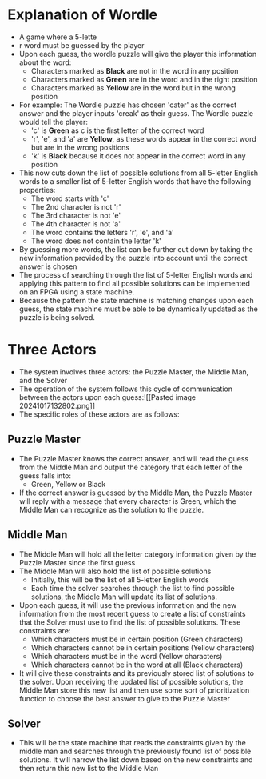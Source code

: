 # Explanation of Wordle
- A game where a 5-lette
- r word must be guessed by the player
- Upon each guess, the wordle puzzle will give the player this information about the word:
	- Characters marked as **Black** are not in the word in any position
	- Characters marked as **Green** are in the word and in the right position
	- Characters marked as **Yellow** are in the word but in the wrong position
- For example: The Wordle puzzle has chosen 'cater' as the correct answer and the player inputs 'creak' as their guess. The Wordle puzzle would tell the player:
	- 'c' is **Green** as c is the first letter of the correct word
	- 'r', 'e', and 'a' are **Yellow**, as these words appear in the correct word but are in the wrong positions
	- 'k' is **Black** because it does not appear in the correct word in any position
- This now cuts down the list of possible solutions from all 5-letter English words to a smaller list of 5-letter English words that have the following properties:
	- The word starts with 'c'
	- The 2nd character is not 'r'
	- The 3rd character is not 'e'
	- The 4th character is not 'a'
	- The word contains the letters 'r', 'e', and 'a'
	- The word does not contain the letter 'k'
- By guessing more words, the list can be further cut down by taking the new information provided by the puzzle into account until the correct answer is chosen
- The process of searching through the list of 5-letter English words and applying this pattern to find all possible solutions can be implemented on an FPGA using a state machine. 
- Because the pattern the state machine is matching changes upon each guess, the state machine must be able to be dynamically updated as the puzzle is being solved.
# Three Actors
- The system involves three actors: the Puzzle Master, the Middle Man, and the Solver
- The operation of the system follows this cycle of communication between the actors upon each guess:![[Pasted image 20241017132802.png]]
- The specific roles of these actors are as follows:
## Puzzle Master
- The Puzzle Master knows the correct answer, and will read the guess from the Middle Man and output the category that each letter of the guess falls into:
	- Green, Yellow or Black
- If the correct answer is guessed by the Middle Man, the Puzzle Master will reply with a message that every character is Green, which the Middle Man can recognize as the solution to the puzzle.
## Middle Man
- The Middle Man will hold all the letter category information given by the Puzzle Master since the first guess
- The Middle Man will also hold the list of possible solutions
	- Initially, this will be the list of all 5-letter English words
	- Each time the solver searches through the list to find possible solutions, the Middle Man will update its list of solutions.
- Upon each guess, it will use the previous information and the new information from the most recent guess to create a list of constraints that the Solver must use to find the list of possible solutions. These constraints are:
	- Which characters must be in certain position (Green characters)
	- Which characters cannot be in certain positions (Yellow characters)
	- Which characters must be in the word (Yellow characters)
	- Which characters cannot be in the word at all (Black characters)
- It will give these constraints and its previously stored list of solutions to the solver. Upon receiving the updated list of possible solutions, the Middle Man store this new list and then use some sort of prioritization function to choose the best answer to give to the Puzzle Master
## Solver
- This will be the state machine that reads the constraints given by the middle man and searches through the previously found list of possible solutions. It will narrow the list down based on the new constraints and then return this new list to the Middle Man

